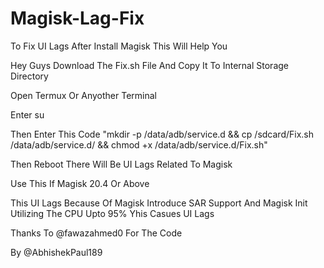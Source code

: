 # Magisk-Lag-Fix
To Fix UI Lags After Install Magisk This Will Help You

Hey Guys Download The Fix.sh File And Copy It To Internal Storage Directory

Open Termux Or Anyother Terminal 

Enter su 

Then Enter This Code "mkdir -p /data/adb/service.d && cp /sdcard/Fix.sh /data/adb/service.d/ && chmod +x /data/adb/service.d/Fix.sh"

Then Reboot There Will Be UI Lags Related To Magisk 





Use This If Magisk 20.4 Or Above 

This UI Lags Because Of Magisk Introduce SAR Support And Magisk Init Utilizing The CPU Upto 95% Yhis Casues UI Lags 

Thanks To @fawazahmed0 For The Code 

By @AbhishekPaul189

